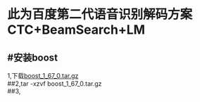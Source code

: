 此为百度第二代语音识别解码方案 CTC+BeamSearch+LM
===============================================

#安装boost<br>
-------------

1,下载[boost_1_67_0.tar.gz](https://dl.bintray.com/boostorg/release/1.67.0/source/boost_1_67_0.tar.gz)<br>
##2,tar -xzvf boost_1_67_0.tar.gz<br>
##3,

